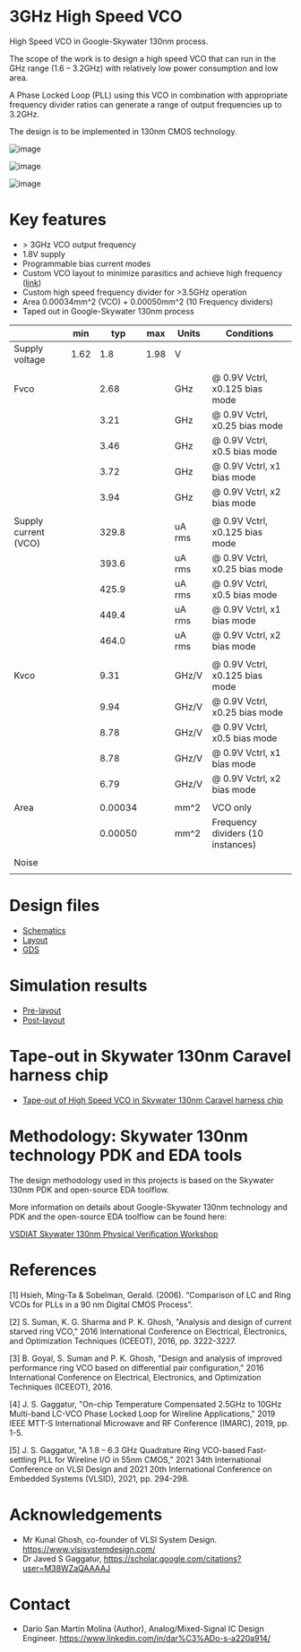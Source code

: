 # 3GHz High Speed VCO
High Speed VCO in Google-Skywater 130nm process.

The scope of the work is to design a high speed VCO that can run in the GHz range (1.6 – 3.2GHz) with relatively low power consumption and low area.

A Phase Locked Loop (PLL) using this VCO in combination with appropriate frequency divider ratios can  generate a range of output frequencies up to 3.2GHz.

The design is to be implemented in 130nm CMOS technology.

![image](https://user-images.githubusercontent.com/95447782/159545975-644caf80-5cb7-410d-9a74-c7f3799e71a4.png)

![image](https://user-images.githubusercontent.com/95447782/159536411-3104660e-a312-41c9-ad33-6c2830ce608c.png)

![image](https://user-images.githubusercontent.com/95447782/159129021-774e9976-ce00-4699-9d40-47be3756df81.png)



Key features
===
* \> 3GHz VCO output frequency
* 1.8V supply
* Programmable bias current modes
* Custom VCO layout to minimize parasitics and achieve high frequency ([link](/Post-Layout/Post-Layout.md))
* Custom high speed frequency divider for >3.5GHz operation
* Area 0.00034mm^2 (VCO) + 0.00050mm^2 (10 Frequency dividers) 
* Taped out in Google-Skywater 130nm process




|		|	min	|	typ	|	max	|	Units	|	Conditions	|
|	------------	|	------------	|	------------	|	------------	|	------------	|	------------	|
|	Supply voltage	|	1.62	|	1.8	|	1.98	|	V	|		|
|		|		|		|		|		|		|
|	Fvco	|		|	2.68	|		|	GHz	|	@ 0.9V Vctrl, x0.125 bias mode	|
|		|		|	3.21	|		|	GHz	|	@ 0.9V Vctrl, x0.25 bias mode	|
|		|		|	3.46	|		|	GHz	|	@ 0.9V Vctrl, x0.5 bias mode	|
|		|		|	3.72	|		|	GHz	|	@ 0.9V Vctrl, x1 bias mode	|
|		|		|	3.94	|		|	GHz	|	@ 0.9V Vctrl, x2 bias mode	|
|		|		|		|		|		|		|
|	Supply current (VCO)	|		|	329.8	|		|	uA rms	|	@ 0.9V Vctrl, x0.125 bias mode	|
|		|		|	393.6	|		|	uA rms	|	@ 0.9V Vctrl, x0.25 bias mode	|
|		|		|	425.9	|		|	uA rms	|	@ 0.9V Vctrl, x0.5 bias mode	|
|		|		|	449.4	|		|	uA rms	|	@ 0.9V Vctrl, x1 bias mode	|
|		|		|	464.0	|		|	uA rms	|	@ 0.9V Vctrl, x2 bias mode	|
|		|		|		|		|		|		|
|	Kvco	|		|	9.31	|		|	GHz/V	|	@ 0.9V Vctrl, x0.125 bias mode	|
|		|		|	9.94	|		|	GHz/V	|	@ 0.9V Vctrl, x0.25 bias mode	|
|		|		|	8.78	|		|	GHz/V	|	@ 0.9V Vctrl, x0.5 bias mode	|
|		|		|	8.78	|		|	GHz/V	|	@ 0.9V Vctrl, x1 bias mode	|
|		|		|	6.79	|		|	GHz/V	|	@ 0.9V Vctrl, x2 bias mode	|
|		|		|		|		|		|		|
|	Area	|		|	0.00034	|		|	mm^2	|	VCO only	|
|		|		|	0.00050	|		|	mm^2	|	Frequency dividers (10 instances)	|
|		|		|		|		|		|		|
|	Noise	|		|		|		|		|		|
|		|		|		|		|		|		|



Design files
====
* [Schematics](https://github.com/powergainer/caravel_user_project_analog_vco/tree/main/xschem)
* [Layout](https://github.com/powergainer/caravel_user_project_analog_vco/tree/main/mag)
* [GDS](https://github.com/powergainer/caravel_user_project_analog_vco/tree/main/gds)

Simulation results
====
* [Pre-layout](/Pre-Layout/Initial_design_investigation.md)
* [Post-layout](/Post-Layout/Post-Layout.md)

Tape-out in Skywater 130nm Caravel harness chip
====
* [Tape-out of High Speed VCO in Skywater 130nm Caravel harness chip](/Post-Layout/Tapeout.md)


Methodology: Skywater 130nm technology PDK and EDA tools
====
The design methodology used in this projects is based on the Skywater 130nm PDK and open-source EDA toolflow.

More information on details about Google-Skywater 130nm technology and PDK and the open-source EDA toolflow can be found here:

[VSDIAT Skywater 130nm Physical Verification Workshop](https://github.com/powergainer/VSDIAT_Physical_Verification_Sky130)




References
====
[1] Hsieh, Ming-Ta & Sobelman, Gerald. (2006). “Comparison of LC and Ring VCOs for PLLs in a 90 nm Digital CMOS Process”.

[2] S. Suman, K. G. Sharma and P. K. Ghosh, "Analysis and design of current starved ring VCO," 2016 International Conference on Electrical, Electronics, and Optimization Techniques (ICEEOT), 2016, pp. 3222-3227.

[3] B. Goyal, S. Suman and P. K. Ghosh, "Design and analysis of improved performance ring VCO based on differential pair configuration," 2016 International Conference on Electrical, Electronics, and Optimization Techniques (ICEEOT), 2016.

[4] J. S. Gaggatur, "On-chip Temperature Compensated 2.5GHz to 10GHz Multi-band LC-VCO Phase Locked Loop for Wireline Applications," 2019 IEEE MTT-S International Microwave and RF Conference (IMARC), 2019, pp. 1-5.

[5] J. S. Gaggatur, "A 1.8 – 6.3 GHz Quadrature Ring VCO-based Fast-settling PLL for Wireline I/O in 55nm CMOS," 2021 34th International Conference on VLSI Design and 2021 20th International Conference on Embedded Systems (VLSID), 2021, pp. 294-298.




Acknowledgements
===
* Mr Kunal Ghosh, co-founder of VLSI System Design. https://www.vlsisystemdesign.com/
* Dr Javed S Gaggatur, https://scholar.google.com/citations?user=M38WZaQAAAAJ

Contact
===
* Darío San Martín Molina (Author), Analog/Mixed-Signal IC Design Engineer. https://www.linkedin.com/in/dar%C3%ADo-s-a220a914/ 


